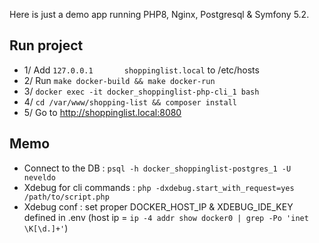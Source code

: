 Here is just a demo app running PHP8, Nginx, Postgresql & Symfony 5.2.

## Run project

- 1/ Add `127.0.0.1       shoppinglist.local` to /etc/hosts
- 2/ Run `make docker-build && make docker-run`
- 3/ `docker exec -it docker_shoppinglist-php-cli_1 bash`
- 4/ `cd /var/www/shopping-list && composer install`
- 5/ Go to http://shoppinglist.local:8080

## Memo

- Connect to the DB : `psql -h docker_shoppinglist-postgres_1 -U neveldo`
- Xdebug for cli commands : `php -dxdebug.start_with_request=yes /path/to/script.php`
- Xdebug conf : set proper DOCKER_HOST_IP & XDEBUG_IDE_KEY defined in .env (host ip = `ip -4 addr show docker0 | grep -Po 'inet \K[\d.]+'`)